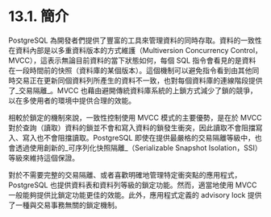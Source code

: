 # 13.1. 簡介

PostgreSQL 為開發者們提供了豐富的工具來管理資料的同時存取。資料的一致性在資料內部是以多重資料版本的方式維護（Multiversion Concurrency Control，MVCC），這表示無論目前資料的當下狀態如何，每個 SQL 指令會看見的是資料在一段時間前的快照（資料庫的某個版本）。這個機制可以避免指令看到由其他同時交易正在更新同個資料列所產生的資料不一致，也對每個資料庫的連線階段提供了_交易隔離_。MVCC 也藉由避開傳統資料庫系統的上鎖方式減少了鎖的競爭，以在多使用者的環境中提供合理的效能。

相較於鎖定的機制來說，一致性控制使用 MVCC 模式的主要優勢，是在於 MVCC 對於查詢（讀取）資料的鎖並不會和寫入資料的鎖發生衝突，因此讀取不會阻擋寫入、寫入也不會阻擋讀取。PostgreSQL 即使在提供最嚴格的交易隔離等級中，也會透過使用創新的_可序列化快照隔離_（Serializable Snapshot Isolation，SSI）等級來維持這個保證。

對於不需要完整的交易隔離、或者喜歡明確地管理特定衝突點的應用程式，PostgreSQL 也提供資料表和資料列等級的鎖定功能。然而，適當地使用 MVCC 一般能夠提供比鎖定功能更佳的效能。此外，應用程式定義的 advisory lock 提供了一種與交易事務無關的鎖定機制。

